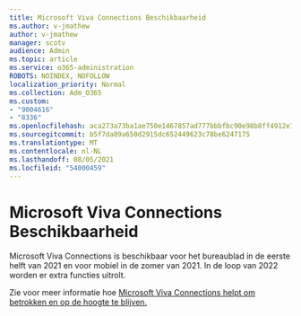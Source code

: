 ```yaml
---
title: Microsoft Viva Connections Beschikbaarheid
ms.author: v-jmathew
author: v-jmathew
manager: scotv
audience: Admin
ms.topic: article
ms.service: o365-administration
ROBOTS: NOINDEX, NOFOLLOW
localization_priority: Normal
ms.collection: Adm_O365
ms.custom:
- "9004616"
- "8336"
ms.openlocfilehash: aca273a73ba1ae750e1467857ad777bbbfbc90e98b8ff4912e7acef498010221
ms.sourcegitcommit: b5f7da89a650d2915dc652449623c78be6247175
ms.translationtype: MT
ms.contentlocale: nl-NL
ms.lasthandoff: 08/05/2021
ms.locfileid: "54000459"
---
```

# <a name="microsoft-viva-connections-availability"></a>Microsoft Viva Connections Beschikbaarheid

Microsoft Viva Connections is beschikbaar voor het bureaublad in de eerste helft van 2021 en voor mobiel in de zomer van 2021. In de loop van 2022 worden er extra functies uitrolt.

Zie voor meer informatie hoe [Microsoft Viva Connections helpt om betrokken en op de hoogte te blijven.](https://techcommunity.microsoft.com/t5/microsoft-viva-blog/microsoft-viva-connections-helps-everyone-to-stay-engaged-and/ba-p/2107009)
